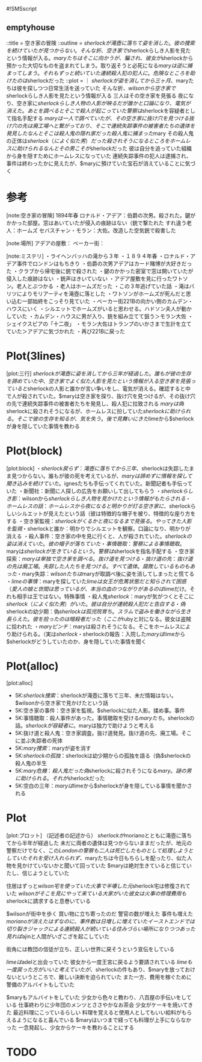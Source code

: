 #!SMSscript

## emptyhouse

::title = 空き家の冒険
::outline = $sherlockが滝壺に落ちて姿を消した。彼の捜索を続けていたが見つからない。そんな折、空き家で$sherlockらしき人影を見たという情報が入る。$maryたちはそこに向かうが、騙され、彼女が$sherlockから預かった大切なものを盗まれてしまう。取り返そうと必死になる$maryは逆に捕まってしまう。それもずっと続いていた連続殺人犯の犯人に。危険なところを助けたのは$sherlockだった
::plot = ｜
$sherlockが姿を消してから三ヶ月、$maryたちは彼を探しつつ日常生活を送っていた
そんな折、$wilsonから空き家で$sherlockらしき人影を見たという情報が入る
三人はその空き家を見張る
夜になり、空き家に$sherlockらしき人物の人影が映る
だが誰かと口論になり、電気が消えた。あとを調べるとそこで殺人が起こっていた
警察は$sherlockを容疑者として指名手配する
$maryは一人で調べていたが、その空き家に抜け穴を見つける
抜け穴の先は廃工場へと繋がっており、そこで連続失踪事件の被害者たちの遺体を発見した
なんとそこは殺人鬼の隠れ家だった
殺人鬼に捕まった$mary
その殺人鬼の正体は$sherlock（によく似た男）だった
殺されそうになるところをホームレスに助けられる
なんとその男こそが$sherlockだった
彼は自分を追っていた組織から身を隠すためにホームレスになっていた
連続失踪事件の犯人は逮捕され、事件は終わったかに見えたが、$maryに預けていた宝石が消えていることに気づく

# 参考

[note:空き家の冒険]
1894年春
ロナルド・アデア：伯爵の次男。殺された。鍵がかかった部屋。窓はあいていたが侵入の痕跡はない（銃で撃たれた
すれ違う老人：ホームズ
セバスチャン・モラン：大佐。改造した空気銃で殺害した

[note:場所]
アデアの屋敷：
ベーカー街：

[note:ミステリ]
・ライヘンバッハの滝から３年
・１８９４年春
・ロナルド・アデア事件でロンドンはもちきり
・伯爵の次男アデアはカード賭博が大好きだった
・クラブから帰宅後に銃で殺された
・鍵のかかった密室で窓は開いていたが侵入した痕跡はない
・銃声はきいていない
・アデア屋敷を見に行ったワトソン。老人とぶつかる
・老人はホームズだった
・この３年逃げていた話
・滝はバリツによりモリアーティを滝壺に落とした
・ワトソンがホームズが死んだと思い込む一部始終をこっそり見ていた
・ベーカー街221Bの向かい側のカムデン・ハウスにいく
・シルエットでホームズがいると思わせる。ハドソン夫人が動かしていた
・カムデン・ハウスに男が入り、銃を組み立てて狙う＞モラン大佐
・シェイクスピアの「十二夜」
・モラン大佐はトランプのいかさまで生計を立てていた＞アデアに気づかれた
・再び221Bに戻った

# Plot(3lines)

[plot:三行]
$sherlockが滝壺に姿を消してから三年が経過した。誰もが彼の生存を諦めていた中、空き家でよく似た人影を見たという情報が入る
空き家を見張っていると$sherlockの人影と誰かが言い争いをし、電気が消える。確認すると中で人が殺されていた。$maryは空き家を探り、抜け穴を見つけるが、その抜け穴の先で連続失踪事件の被害者たちを発見し、殺人犯に拉致される
$maryは偽$sherlockに殺されそうになるが、ホームレスに扮していた$sherlockに助けられる。そこで彼の生存を知るが、気を失う。後で見舞いにきた$limeから$sherlockが身を隠していた事情を教わる

# Plot(block)

[plot:block]
・$sherlock戻らず：滝壺に落ちてから三年、$sherlockは失踪したまま見つからない。誰もが彼の死を考えているが、$maryは諦めずに情報を探して聞き込みを続けていた。$ignesたちも手伝ってくれていた。新聞記者も手伝っていた
・新聞社：新聞に人探しの広告をお願いして出してもらう
・$sherlockらしき影：$wilsonから$sherlockらしき人物を見かけたという情報がもたらされる
・ホームレスの話：ホームレスから夜になると明かりが灯る空き家に、$sherlockらしいシルエットが見えたという話（彼は特徴的な帽子を被り、特徴的な座り方をする
・空き家監視：$sherlockがくるかと夜になるまで見張る。やってきた人影を監視
・$sherlockと誰か：明かりでシルエットを観察。口論になり、明かりが消える
・殺人事件：空き家の中を見に行くと、人が殺されていた。$sherlockの姿は消えていた。彼の帽子が落ちていた
・事情聴取：警察による事情聴取。$maryは$sherlockが生きているという。警察は$sherlockを指名手配する
・空き家探索：$maryは単独で空き家を調べる。抜け道を見つける
・抜け道の先：抜け道の先は廃工場。失踪した人たちを見つける。すべて遺体。腐敗しているものもあった
・$mary失踪：$wilsonたちは$maryが取調べ後に姿を消してしまったと慌てる
・$limeの事情：$maryを探していた$limeは女王が危篤状態だと知らされて困惑（愛人の娘と世間は思っているが、本当の血のつながりがあるのは$limeだけ。それも相手は王ではない。特殊事情
・殺人鬼$sherlock：$maryが気がつくとそこに$sherlock（によく似た男）がいた。彼は自分が連続殺人犯だと告白する
・偽$sherlockの幼少期：偽$sherlockは孤児院育ち。スラムで盗みを働きながら生き長らえた。彼を拾ったのは暗殺者だった（ここが$rubyと対になる。彼女は盗賊に拾われた
・$maryピンチ：$maryは殺されそうになる。そこをホームレスにより助けられる。（実は$sherlock
・$sherlockの報告：入院した$maryは$limeから$sherlockがどうしていたのか、身を隠していた事情を聞く

# Plot(alloc)

[plot:alloc]
- 5K:$sherlock捜索：$sherlockが滝壺に落ちて三年、未だ情報はない。$wilsonから空き家で見かけたという話
- 5K:空き家の事件：空き家を監視。$sherlockに似た人影。揉め事。事件
- 5K:事情聴取：殺人事件があった。事情聴取を受ける$maryたち。$sherlockの話。$sherlockが容疑者に。$maryは独力で助けようと考える
- 5K:抜け道と殺人鬼：空き家調査。抜け道発見。抜け道の先、廃工場。そこに並ぶ失踪者の死体
- 5K:$mary捜索：$maryが姿を消す
- 5K:$sherlockの孤独：$sherlockは幼少期からの孤独を語る（偽$sherlockの殺人鬼の半生
- 5K:$mary危機：殺人鬼だった偽$sherlockに殺されそうになる$mary。謎の男に助けられる。それが$sherlockだった
- 5K:空白の三年：$maryは$limeから$sherlockが身を隠している事情を聞かされる

# Plot

[plot:プロット]
（記述者の記述から）
$sherlockが$morianoとともに滝壺に落ちてから半年が経過した
未だに両者の遺体は見つからないままだったが、地元の警察だけでなく、この$Londonの警察も二人は死亡したものとして処理しようとしていた
それを受け入れられず、$maryたちは今日もちらしを配ったり、似た人物を見かけていないかと聞いて回っていた
$maryは絶対生きていると信じていたし、信じようとしていた

住居はずっと$wilson宅を使っていた
火事で半壊した元$sherlock宅は修復されていた
$wilsonがそこを見にやって来ている
大家がいた
彼女は火事の修理費用も$sherlockに請求すると息巻いている

$wilsonが街中を歩く
買い物に立ち寄ったのだ
警官の数が増えた
事件も増えた
$morianoが消えたはずなのに、事件数は日増しに増えていた
イーストエンドでは切り裂きジャックによる連続殺人が続いている
住みづらい場所になりつつあった
見れば$ajinと人間がいざこざを起こしていた

街角には教団の信徒が立ち、正しい世界に戻そうという宣伝をしている

$limeは$adelと出会っていた
彼女から一度王宮に戻るよう要請されている
$limeも一度戻った方がいいと考えていたが、$sherlockの件もあり、$maryを放っておけないというところで、難しい決断を迫られていた
また一方、費用を稼ぐために警備のアルバイトもしていた

$maryもアルバイトをしていた
少女から色々と教わり、八百屋の手伝いをしている
仕事終わりに少年団のメンツとささやかなお茶会
少女がケーキを焼いてきた
最近料理にこっているらしい
料理を覚えると使用人としてもいい給料がもらえるようになると喜んでいる
$maryはいつまで経っても料理が上手にならなかった
一念発起し、少女からケーキを教わることにする

# TODO
